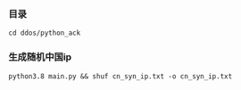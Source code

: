 ### 目录
    cd ddos/python_ack

### 生成随机中国ip
    python3.8 main.py && shuf cn_syn_ip.txt -o cn_syn_ip.txt
